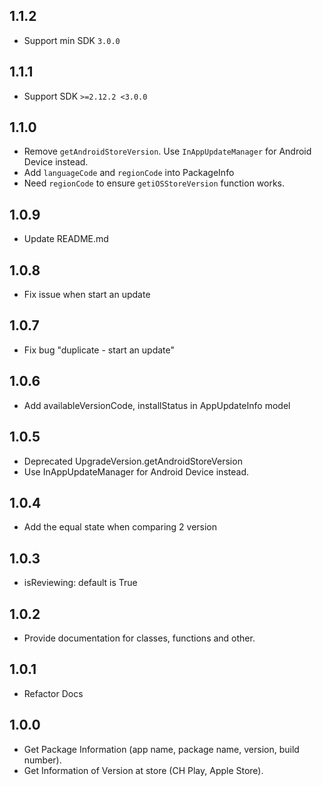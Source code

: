 ## 1.1.2

* Support min SDK `3.0.0`

## 1.1.1

* Support SDK `>=2.12.2 <3.0.0`

## 1.1.0

* Remove `getAndroidStoreVersion`. Use `InAppUpdateManager` for Android Device instead.
* Add `languageCode` and `regionCode` into PackageInfo
* Need `regionCode` to ensure `getiOSStoreVersion` function works.

## 1.0.9

* Update README.md

## 1.0.8

* Fix issue when start an update

## 1.0.7

* Fix bug "duplicate - start an update"

## 1.0.6

* Add availableVersionCode, installStatus in AppUpdateInfo model

## 1.0.5

* Deprecated UpgradeVersion.getAndroidStoreVersion
* Use InAppUpdateManager for Android Device instead.

## 1.0.4

* Add the equal state when comparing 2 version

## 1.0.3

* isReviewing: default is True

## 1.0.2

* Provide documentation for classes, functions and other.

## 1.0.1

* Refactor Docs

## 1.0.0

* Get Package Information (app name, package name, version, build number).
* Get Information of Version at store (CH Play, Apple Store).

